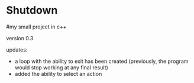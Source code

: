 # Shutdown

#my small project in c++

version 0.3

updates:

- a loop with the ability to exit has been created (previously, the program would stop working at any final result)
- added the ability to select an action
